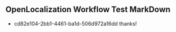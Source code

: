 ## OpenLocalization Workflow Test MarkDown
* cd82e104-2bb1-4461-ba1d-506d972a16dd thanks!

<!--HONumber=Jul16_HO3-->


